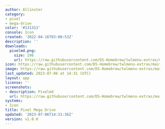 ```yaml
---
author: Allinxter
category:
- pixel
- mega-drive
color: '#131313'
console: Icon
created: '2022-04-16T03:00:53Z'
description: ''
downloads:
  pixelmd.png:
    size: 296
    url: https://raw.githubusercontent.com/DS-Homebrew/twlmenu-extras/master/_nds/TWiLightMenu/icons/pixelmd.png
icon: https://raw.githubusercontent.com/DS-Homebrew/twlmenu-extras/master/_nds/TWiLightMenu/icons/pixelmd.png
image: https://raw.githubusercontent.com/DS-Homebrew/twlmenu-extras/master/_nds/TWiLightMenu/icons/pixelmd.png
last_updated: 2023-07-06 at 14:31 (UTC)
layout: app
license: ''
screenshots:
- description: Pixelmd
  url: https://raw.githubusercontent.com/DS-Homebrew/twlmenu-extras/master/_nds/TWiLightMenu/icons/pixelmd.png
systems:
- Icon
title: Pixel Mega Drive
updated: '2023-07-06T14:31:36Z'
version: v1.0.0
---
```

